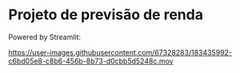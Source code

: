 # Projeto de previsão de renda

Powered by Streamlit:



https://user-images.githubusercontent.com/67328283/183435992-c6bd05e8-c8b6-456b-8b73-d0cbb5d5248c.mov

